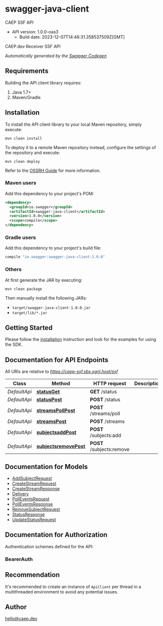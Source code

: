 # swagger-java-client

CAEP SSF API
- API version: 1.0.0-oas3
  - Build date: 2023-12-07T14:46:31.358537509Z[GMT]

CAEP.dev Receiver SSF API


*Automatically generated by the [Swagger Codegen](https://github.com/swagger-api/swagger-codegen)*


## Requirements

Building the API client library requires:
1. Java 1.7+
2. Maven/Gradle

## Installation

To install the API client library to your local Maven repository, simply execute:

```shell
mvn clean install
```

To deploy it to a remote Maven repository instead, configure the settings of the repository and execute:

```shell
mvn clean deploy
```

Refer to the [OSSRH Guide](http://central.sonatype.org/pages/ossrh-guide.html) for more information.

### Maven users

Add this dependency to your project's POM:

```xml
<dependency>
  <groupId>io.swagger</groupId>
  <artifactId>swagger-java-client</artifactId>
  <version>1.0.0</version>
  <scope>compile</scope>
</dependency>
```

### Gradle users

Add this dependency to your project's build file:

```groovy
compile "io.swagger:swagger-java-client:1.0.0"
```

### Others

At first generate the JAR by executing:

```shell
mvn clean package
```

Then manually install the following JARs:

* `target/swagger-java-client-1.0.0.jar`
* `target/lib/*.jar`

## Getting Started

Please follow the [installation](#installation) instruction and look for the examples for using the SDK. 

## Documentation for API Endpoints

All URIs are relative to *https://caep-ssf.sbx.sgnl.host/ssf*

Class | Method | HTTP request | Description
------------ | ------------- | ------------- | -------------
*DefaultApi* | [**statusGet**](docs/DefaultApi.md#statusGet) | **GET** /status | 
*DefaultApi* | [**statusPost**](docs/DefaultApi.md#statusPost) | **POST** /status | 
*DefaultApi* | [**streamsPollPost**](docs/DefaultApi.md#streamsPollPost) | **POST** /streams/poll | 
*DefaultApi* | [**streamsPost**](docs/DefaultApi.md#streamsPost) | **POST** /streams | 
*DefaultApi* | [**subjectsaddPost**](docs/DefaultApi.md#subjectsaddPost) | **POST** /subjects:add | 
*DefaultApi* | [**subjectsremovePost**](docs/DefaultApi.md#subjectsremovePost) | **POST** /subjects:remove | 

## Documentation for Models

 - [AddSubjectRequest](docs/AddSubjectRequest.md)
 - [CreateStreamRequest](docs/CreateStreamRequest.md)
 - [CreateStreamResponse](docs/CreateStreamResponse.md)
 - [Delivery](docs/Delivery.md)
 - [PollEventsRequest](docs/PollEventsRequest.md)
 - [PollEventsResponse](docs/PollEventsResponse.md)
 - [RemoveSubjectRequest](docs/RemoveSubjectRequest.md)
 - [StatusResponse](docs/StatusResponse.md)
 - [UpdateStatusRequest](docs/UpdateStatusRequest.md)

## Documentation for Authorization

Authentication schemes defined for the API:
### BearerAuth



## Recommendation

It's recommended to create an instance of `ApiClient` per thread in a multithreaded environment to avoid any potential issues.

## Author

hello@caep.dev
